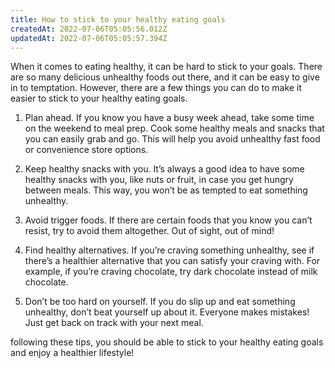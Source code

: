 ```yaml
---
title: How to stick to your healthy eating goals
createdAt: 2022-07-06T05:05:56.012Z
updatedAt: 2022-07-06T05:05:57.394Z
---
```


When it comes to eating healthy, it can be hard to stick to your goals. There are so many delicious unhealthy foods out there, and it can be easy to give in to temptation. However, there are a few things you can do to make it easier to stick to your healthy eating goals.

1. Plan ahead. If you know you have a busy week ahead, take some time on the weekend to meal prep. Cook some healthy meals and snacks that you can easily grab and go. This will help you avoid unhealthy fast food or convenience store options.

2. Keep healthy snacks with you. It’s always a good idea to have some healthy snacks with you, like nuts or fruit, in case you get hungry between meals. This way, you won’t be as tempted to eat something unhealthy.

3. Avoid trigger foods. If there are certain foods that you know you can’t resist, try to avoid them altogether. Out of sight, out of mind!

4. Find healthy alternatives. If you’re craving something unhealthy, see if there’s a healthier alternative that you can satisfy your craving with. For example, if you’re craving chocolate, try dark chocolate instead of milk chocolate.

5. Don’t be too hard on yourself. If you do slip up and eat something unhealthy, don’t beat yourself up about it. Everyone makes mistakes! Just get back on track with your next meal.

 following these tips, you should be able to stick to your healthy eating goals and enjoy a healthier lifestyle!

